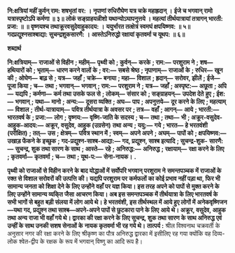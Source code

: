 **नि:क्षत्रियां महीं कुर्वन् राम: शषभृतां वर: ।** **नृपाणां रुधिरौघेण यत्र चक्रे महाह्रदान् ।** **ईजे च भगवान् रामो यत्रास्पृष्टोऽपि कर्मणा ॥ ३॥** **लोकं सङ्ग्राहयन्नीशो यथान्योऽघापनुत्तये ।** **महत्यां तीर्थयात्रायां तत्रागन् भारती: प्रजा: ॥ ॥** **वृष्णयश्च तथाक्रूरवसुदेवाहुकादय: ।** **ययुर्भारत तत्क्षेत्रं स्वमघं क्षपयिष्णव: ॥ ५॥** **गदप्रद्युश्नसाश्बाद्या: सुचन्द्रशुकसारणै: ।** **आस्तेऽनिरुद्धो रक्षायां कृतवर्मा च यूथप: ॥ ६॥** 

**शब्दार्थ** 

**नि:क्षत्रियाम्—** **राजाओं से विहीन** **; महीम्—** **पृथ्वी को** **; कुर्वन्—** **करके** **; राम:—** **परशुराम ने** **; शष—** **हथियारों को** **; भृताम्—** **धारण करने वालों के** **; वर:—** **सबसे श्रेष्ठ** **; नृपाणाम्—** **राजाओं के** **; रुधिर—** **खून की** **; ओघेण—** **बाढ़ से** **; यत्र—** **जहाँ** **; चक्रे—** **बनाया** **; महा—** **विशाल** **; ह्रदान्—** **सरोवर, झीलें** **; ईजे—** **पूजा किया** **; च—** **तथा** **; भगवान्—** **भगवान्** **; राम:—** **परशुराम ने** **; यत्र—** **जहाँ** **; अस्पृष्ट:—** **अछूता** **; अपि—** **यद्यपि** **; कर्मणा—** **कर्म तथा उसके फल से** **; लोकम्—** **संसार को** **; सङ्ग्राहयन्—** **उपदेश देते** **हुए** **; ईश:—** **भगवान्** **; यथा—** **मानो** **; अन्य:—** **दूसरा व्यक्ति** **; अघ—** **पाप** **; अपनुत्तये—** **दूर करने के लिए** **; महत्याम्—** **विशाल** **;** **तीर्थ-यात्रायाम्—** **पवित्र तीर्थयात्रा के अवसर पर** **; तत्र—** **वहाँ** **; आगन्—** **आये** **; भारती:—** **भारतवर्ष के** **; प्रजा:—** **लोग** **;** **वृष्णय:—** **वृष्णि-जाति के सदस्य** **; च—** **तथा** **; तथा—** **भी** **; अक्रूर-वसुदेव-आहुक-आदय:—** **अक्रूर, वसुदेव, आहुक (उग्रसेन)** **तथा अन्य** **; ययु:—** **गये** **; भारत—** **हे भरतवंशी (परीक्षित)** **; तत्—** **उस** **; क्षेत्रम्—** **पवित्र स्थान में** **; स्वम्—** **अपने अपने** **; अघम्—** **पापों को** **; क्षपयिष्णव:—** **उखाड़ फेंकने के इच्छुक** **; गद-प्रद्युश्न-साश्ब-आद्या:—** **गद, प्रद्युश्न, साश्ब इत्यादि** **; सुचन्द्र-शुक-** **सारणै:—** **सुचन्द्र, शुक तथा सारण के साथ** **; आस्ते—** **रहे** **; अनिरुद्ध:—** **अनिरुद्ध** **; रक्षायाम्—** **रक्षा करने के लिए** **; कृतवर्मा—** **कृतवर्मा** **; च—** **तथा** **; यूथ-प:—** **सेना-नायक।** **.** 

**पृथ्वी को राजाओं से विहीन करने के बाद योद्धाओं में सर्वोपरि भगवान् परशुराम ने** **समन्तपञ्चक में राजाओं के रक्त से विशाल सरोवरों की उत्पत्ति की। यद्यपि परशुराम पर** **कर्मफलों का कोई प्रभाव नहीं पड़ा था, फिर भी सामान्य जनता को शिक्षा देने के लिए उन्होंने** **वहाँ पर यज्ञ किया। इस तरह अपने को पापों से मुक्त करने के लिए उन्होंने सामान्य व्यकि्त जैसा** **आचरण किया। अब इस समन्तपञ्चक में तीर्थयात्रा के लिए भारतवर्ष के सभी भागों से बहुत** **बड़ी संलया में लोग आये थे। हे भरतवंशी, इस तीर्थस्थल में आये हुए लोगों में** **अनेकवृष्णिजन—यथा गद, प्रद्युश्न तथा साश्ब—अपने-अपने पापों से छुटकारा पाने के लिए** **आये थे। अक्रूर, वसुदेव, आहुक तथा अन्य राजा भी वहाँ गये थे। द्वारका की रक्षा करने के** **लिए सुचन्द्र, शुक तथा सारण के साथ अनिरुद्ध एवं उन्हीं के साथ उनकी सशष सेनाओं के** **नायक कृतवर्मा भी रह गये थे।** **तात्पर्य :** श्रील विश्वनाथ चक्रवर्ती के अनुसार नगर की रक्षा करने के लिए श्रीकृष्ण का पौत्र अनिरुद्ध द्वारका में इसीलिए रह गया क्योंकि वह दिव्य-लोक श्वेत-द्वीप के रक्षक के रूप में भगवान् विष्णु का आदि रूप है।  